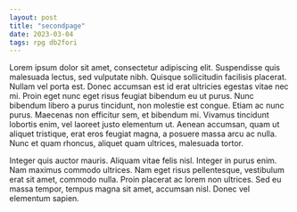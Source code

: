 ```yaml
---
layout: post
title: "secondpage"
date: 2023-03-04
tags: rpg db2fori
---
```


Lorem ipsum dolor sit amet, consectetur adipiscing elit. Suspendisse quis malesuada lectus, sed vulputate nibh. Quisque sollicitudin facilisis placerat. Nullam vel porta est. Donec accumsan est id erat ultricies egestas vitae nec mi. Proin eget nunc eget risus feugiat bibendum eu ut purus. Nunc bibendum libero a purus tincidunt, non molestie est congue. Etiam ac nunc purus. Maecenas non efficitur sem, et bibendum mi. Vivamus tincidunt lobortis enim, vel laoreet justo elementum ut. Aenean accumsan, quam ut aliquet tristique, erat eros feugiat magna, a posuere massa arcu ac nulla. Nunc et quam rhoncus, aliquet quam ultrices, malesuada tortor.

Integer quis auctor mauris. Aliquam vitae felis nisl. Integer in purus enim. Nam maximus commodo ultrices. Nam eget risus pellentesque, vestibulum erat sit amet, commodo nulla. Proin placerat ac lorem non ultrices. Sed eu massa tempor, tempus magna sit amet, accumsan nisl. Donec vel elementum sapien.
